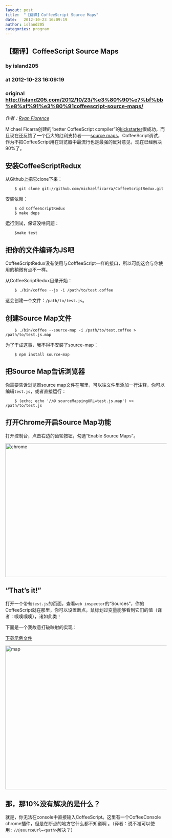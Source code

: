 ```yaml
---
layout: post
title:  "【翻译】CoffeeScript Source Maps"
date:   2012-10-23 16:09:19
author: island205
categories: program
---
```


## 【翻译】CoffeeScript Source Maps
### by island205
### at 2012-10-23 16:09:19
### original <http://island205.com/2012/10/23/%e3%80%90%e7%bf%bb%e8%af%91%e3%80%91coffeescript-source-maps/>

<p><em>作者：<a href="http://ryanflorence.com/2012/coffeescript-source-maps/">Ryan Florence</a> </em></p>
<p>Michael Ficarra创建的“better CoffeeScript compiler”的<a href="http://www.kickstarter.com/projects/michaelficarra/make-a-better-coffeescript-compiler">kickstarter</a>很成功，而且现在还反馈了一个巨大的红利支持者——<a href="http://www.html5rocks.com/en/tutorials/developertools/sourcemaps/">source maps</a>，CoffeeScript调试，作为不把CoffeeScript用在浏览器中最流行也是最强的反对意见，现在已经解决90%了。</p>
<h2>安装CoffeeScriptRedux</h2>
<p>从Github上把它clone下来：</p>
<div>
<pre><code>    $ git clone git://github.com/michaelficarra/CoffeeScriptRedux.git
</code></pre>
</div>
<p>安装依赖：</p>
<div>
<pre><code>    $ cd CoffeeScriptRedux
    $ make deps
</code></pre>
</div>
<p>运行测试，保证没啥问题：</p>
<div>
<pre><code>    $make test
</code></pre>
</div>
<h2>把你的文件编译为JS吧</h2>
<p>CoffeeScriptRedux没有使用与CofffeeScript一样的接口，所以可能这会与你使用的稍微有点不一样。</p>
<p>从CoffeeScriptRedux目录开始：</p>
<div>
<pre><code>    $ ./bin/coffee --js -i /path/to/test.coffee
</code></pre>
</div>
<p>这会创建一个文件：<code>/path/to/test.js</code>。</p>
<h2>创建Source Map文件</h2>
<div>
<pre><code>    $ ./bin/coffee --source-map -i /path/to/test.coffee &gt; /path/to/test.js.map
</code></pre>
</div>
<p>为了干成这事，我不得不安装了source-map：</p>
<div>
<pre><code>    $ npm install source-map
</code></pre>
</div>
<h2>把Source Map告诉浏览器</h2>
<p>你需要告诉浏览器source map文件在哪里，可以往文件里添加一行注释，你可以编辑<code>test.js</code>，或者直接运行：</p>
<div>
<pre><code>    $ (echo; echo &#39;//@ sourceMappingURL=test.js.map&#39;) &gt;&gt; /path/to/test.js
</code></pre>
</div>
<h2>打开Chrome开启Source Map功能</h2>
<p>打开控制台，点击右边的齿轮按钮，勾选“Enable Source Maps”。</p>
<p><img src="http://pic.yupoo.com/island205/CtcnPtKr/medish.jpg" alt="chrome" width="640" height="418"></p>
<h2>“That’s it!”</h2>
<p>打开一个带有<code>test.js</code>的页面，查看<code>web inspector</code>的“Sources”，你的CoffeeScript就在那里，你可以设置断点，鼠标划过变量能够看到它们的值（译者：噢噢噢噢），诸如此类！</p>
<p>下面是一个我故意打破映射的实现：</p>
<p><a href="http://ryanflorence.com/2012/coffeescript-source-maps/demo.zip">下载示例文件</a></p>
<p><img src="http://pic.yupoo.com/island205/CtcnPuR9/medish.jpg" alt="map" width="640" height="449"></p>
<h2>那，那10%没有解决的是什么？</h2>
<p>就是，你无法在console中直接输入CoffeeScript。这里有一个CoffeeConsole chrome插件，但是在断点的地方它什么都不知道啊 。（译者：说不准可以使用<code>：//@sourceUrl=&lt;path&gt;</code>解决？）</p>